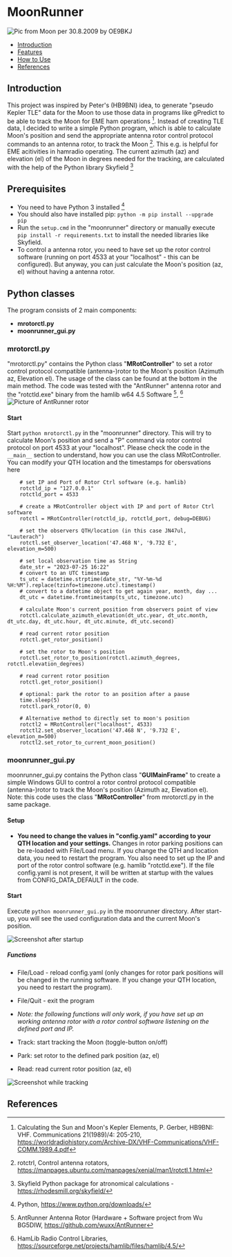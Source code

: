 # MoonRunner
![Pic from Moon per 30.8.2009 by OE9BKJ](https://github.com/bat1417/MoonRunner/blob/main/moonrunner/img/moon.png)
 * [Introduction](#Introduction)
 * [Features](#Features)
 * [How to Use](#How-to-use)
 * [References](#References)

## Introduction
This project was inspired by Peter's (HB9BNI) idea, to generate "pseudo Kepler TLE" data for the Moon to use those data in programs like gPredict to be able to track the Moon for EME ham operations [^1].
Instead of creating TLE data, I decided to write a simple Python program, which is able to calculate Moon's position and send the appropriate antenna rotor control protocol commands to an antenna rotor, to track the Moon [^7]. This e.g. is helpful for EME acitivities in hamradio operating.
The current azimuth (az) and elevation (el) of the Moon in degrees needed for the tracking, are calculated with the help of the Python library Skyfield [^3]

## Prerequisites
- You need to have Python 3 installed [^6]
- You should also have installed pip: `python -m pip install --upgrade pip`
- Run the `setup.cmd` in the "moonrunner" directory or manually execute `pip install -r requirements.txt` to install the needed libraries like Skyfield.
- To control a antenna rotor, you need to have set up the rotor control software (running on port 4533 at your "localhost" - this can be configured). But anyway, you can just calculate the Moon's position (az, el) without having a antenna rotor.

## Python classes
The program consists of 2 main components:
- **mrotorctl.py** 
- **moonrunner_gui.py**

### mrotorctl.py
"mrotorctl.py" contains the Python class "**MRotController**" to set a rotor control protocol compatible (antenna-)rotor to the Moon's position (Azimuth az, Elevation el).
The usage of the class can be found at the bottom in the main method.
The code was tested with the "AntRunner" antenna rotor and the "rotctld.exe" binary from the hamlib w64 4.5 Software [^2], [^5]
![Picture of AntRunner rotor](https://github.com/bat1417/MoonRunner/blob/main/moonrunner/img/antrunner_hardware.png)
#### Start
Start `python mrotorctl.py` in the "moonrunner" directory. This will try to calculate Moon's position and send a "P" command via rotor control protocol on port 4533 at your "localhost".
Please check the code in the `__main__` section to understand, how you can use the class MRotController. You can modify your QTH location and the timestamps for obersvations here

```
    # set IP and Port of Rotor Ctrl software (e.g. hamlib)
    rotctld_ip = "127.0.0.1"
    rotctld_port = 4533

    # create a MRotController object with IP and port of Rotor Ctrl software
    rotctl = MRotController(rotctld_ip, rotctld_port, debug=DEBUG)

    # set the observers QTH/location (in this case JN47ul, "Lauterach")
    rotctl.set_observer_location('47.468 N', '9.732 E', elevation_m=500)

    # set local observation time as String
    date_str = "2023-07-25 16:22"
    # convert to an UTC timestamp
    ts_utc = datetime.strptime(date_str, "%Y-%m-%d %H:%M").replace(tzinfo=timezone.utc).timestamp()
    # convert to a datetime object to get again year, month, day ...
    dt_utc = datetime.fromtimestamp(ts_utc, timezone.utc)

    # calculate Moon's current position from observers point of view
    rotctl.calculate_azimuth_elevation(dt_utc.year, dt_utc.month, dt_utc.day, dt_utc.hour, dt_utc.minute, dt_utc.second)

    # read current rotor position
    rotctl.get_rotor_position()

    # set the rotor to Moon's position
    rotctl.set_rotor_to_position(rotctl.azimuth_degrees, rotctl.elevation_degrees)

    # read current rotor position
    rotctl.get_rotor_position()

    # optional: park the rotor to an position after a pause
    time.sleep(5)
    rotctl.park_rotor(0, 0)

    # Alternative method to directly set to moon's position
    rotctl2 = MRotController("localhost", 4533)
    rotctl2.set_observer_location('47.468 N', '9.732 E', elevation_m=500)
    rotctl2.set_rotor_to_current_moon_position()
```

###  moonrunner_gui.py 
moonrunner_gui.py contains the Python class "**GUIMainFrame**" to create a simple Windows GUI to control a rotor control protocol compatible (antenna-)rotor to track the Moon's position (Azimuth az, Elevation el).
Note: this code uses the class "**MRotController**" from mrotorctl.py in the same package.
#### Setup
- **You need to change the values in "config.yaml" according to your QTH location and your settings.**
  Changes in rotor parking positions can be re-loaded with File/Load menu.
  If you change the QTH and location data, you need to restart the program.
  You also need to set up the IP and port of the rotor control software (e.g. hamlib "rotctld.exe").
  If the file config.yaml is not present, it will be written at startup  with the values from CONFIG_DATA_DEFAULT in the code. 
#### Start
Execute `python moonrunner_gui.py` in the moonrunner directory.
After start-up, you will see the used configuration data and the current Moon's position.

![Screenshot after startup](https://github.com/bat1417/MoonRunner/blob/main/moonrunner/img/Screen1_Start.jpg)

##### Functions
- File/Load - reload config.yaml (only changes for rotor park positions will be changed in the running software. If you change your QTH location, you need to restart the program).
- File/Quit - exit the program

- *Note: the following functions will only work, if you have set up an working antenna rotor with a rotor control software listening on the defined port and IP.*
- Track: start tracking the Moon (toggle-button on/off)
- Park: set rotor to the defined park position (az, el)
- Read: read current rotor position (az, el)

![Screenshot while tracking](https://github.com/bat1417/MoonRunner/blob/main/moonrunner/img/Screen2_Track.jpg)

## References
[^1]: Calculating the Sun and Moon's Kepler Elements, P. Gerber, HB9BNI: VHF. Communications 21(1989)/4: 205-210, https://worldradiohistory.com/Archive-DX/VHF-Communications/VHF-COMM.1989.4.pdf
[^2]: AntRunner Antenna Rotor (Hardware + Software project from Wu BG5DIW, https://github.com/wuxx/AntRunner
[^3]: Skyfield Python package for atronomical calculations - https://rhodesmill.org/skyfield/
[^4]: wxPython GUI programing - https://zetcode.com/wxpython/
[^5]: HamLib Radio Control Libraries, https://sourceforge.net/projects/hamlib/files/hamlib/4.5/
[^6]: Python, https://www.python.org/downloads/
[^7]: rotctrl, Control  antenna  rotators, https://manpages.ubuntu.com/manpages/xenial/man1/rotctl.1.html 

